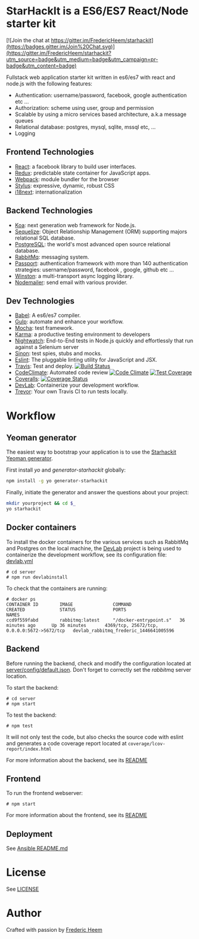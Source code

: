 StarHackIt is a ES6/ES7 React/Node starter kit
==============================================

[![Join the chat at https://gitter.im/FredericHeem/starhackit](https://badges.gitter.im/Join%20Chat.svg)](https://gitter.im/FredericHeem/starhackit?utm_source=badge&utm_medium=badge&utm_campaign=pr-badge&utm_content=badge)

Fullstack web application starter kit written in es6/es7 with react and node.js with the following features:

* Authentication: username/password, facebook, google authentication etc ...
* Authorization: scheme using user, group and permission  
* Scalable by using a micro services based architecture, a.k.a message queues
* Relational database: postgres, mysql, sqlite, mssql etc, ...
* Logging


## Frontend Technologies

* [React](https://facebook.github.io/react/): a facebook library to build user interfaces.
* [Redux](http://redux.js.org/): predictable state container for JavaScript apps.
* [Webpack](http://webpack.github.io/): module bundler for the browser
* [Stylus](http://stylus-lang.com/): expressive, dynamic, robust CSS
* [i18next](http://i18next.com/): internationalization


## Backend Technologies

* [Koa](http://koajs.com/): next generation web framework for Node.js.
* [Sequelize](http://docs.sequelizejs.com/en/latest/): Object Relationship Management (ORM) supporting majors relational SQL database.
* [PostgreSQL](http://www.postgresql.org/): the world's most advanced open source relational database.
* [RabbitMq](https://www.rabbitmq.com/): messaging system.
* [Passport](http://passportjs.org/): authentication framework with more than 140 authentication strategies: username/password, facebook , google, github etc ...
* [Winston](https://github.com/winstonjs/winston): a multi-transport async logging library.
* [Nodemailer](https://github.com/andris9/Nodemailer): send email with various provider.

## Dev Technologies

* [Babel](https://babeljs.io/): A es6/es7 compiler.
* [Gulp](http://gulpjs.com/): automate and enhance your workflow.
* [Mocha](http://mochajs.org/): test framework.
* [Karma](https://karma-runner.github.io): a productive testing environment to developers
* [Nightwatch](http://nightwatchjs.org/): End-to-End tests in Node.js quickly and effortlessly that run against a Selenium server
* [Sinon](http://sinonjs.org/): test spies, stubs and mocks.
* [Eslint](http://eslint.org/): The pluggable linting utility for JavaScript and JSX.
* [Travis](https://travis-ci.org/): Test and deploy. [![Build Status](https://travis-ci.org/FredericHeem/starhackit.svg?branch=master)](https://travis-ci.org/FredericHeem/starhackit)
* [CodeClimate](https://codeclimate.com): Automated code review [![Code Climate](https://codeclimate.com/github/FredericHeem/starhackit/badges/gpa.svg)](https://codeclimate.com/github/FredericHeem/starhackit)
[![Test Coverage](https://codeclimate.com/github/FredericHeem/starhackit/badges/coverage.svg)](https://codeclimate.com/github/FredericHeem/starhackit/coverage)
* [Coveralls](https://coveralls.io): [![Coverage Status](https://coveralls.io/repos/FredericHeem/starhackit/badge.svg?branch=master)](https://coveralls.io/r/FredericHeem/starhackit?branch=master)
* [DevLab](https://github.com/TechnologyAdvice/DevLab): Containerize your development workflow.
* [Trevor](https://github.com/vdemedes/trevor): Your own Travis CI to run tests locally.

# Workflow

## Yeoman generator

The easiest way to bootstrap your application is to use the [Starhackit Yeoman generator](https://github.com/FredericHeem/generator-starhackit).

First install *yo* and *generator-starhackit* globally:

```bash
npm install -g yo generator-starhackit
```

Finally, initiate the generator and answer the questions about your project:

```bash
mkdir yourproject && cd $_
yo starhackit
```

## Docker containers

To install the docker containers for the various services such as RabbitMq and Postgres on the local machine, the [DevLab](https://github.com/TechnologyAdvice/DevLab) project is being used to containerize the development workflow, see its configuration file: [devlab.yml](server/devlab.yml)


    # cd server
    # npm run devlabinstall

To check that the containers are running:

```
# docker ps
CONTAINER ID        IMAGE               COMMAND                  CREATED             STATUS              PORTS                                         NAMES
ccd9f559fabd        rabbitmq:latest     "/docker-entrypoint.s"   36 minutes ago      Up 36 minutes       4369/tcp, 25672/tcp, 0.0.0.0:5672->5672/tcp   devlab_rabbitmq_frederic_1446641005596
```
## Backend

Before running the backend, check and modify the configuration located at [server/config/default.json](server/config/default.json).
Don't forget to correctly set the *rabbitmq* server location.

To start the backend:

    # cd server
    # npm start

To test the backend:

    # npm test

It will not only test the code, but also checks the source code with eslint and generates a code coverage report located at `coverage/lcov-report/index.html`

For more information about the backend, see its [README](server/README.md)

## Frontend

To run the frontend webserver:

    # npm start

For more information about the frontend, see its [README](client/README.md)

## Deployment

See [Ansible README.md](deploy/ansible/README.md)

# License

See [LICENSE](LICENSE)

# Author

Crafted with passion by [Frederic Heem](https://github.com/FredericHeem)
